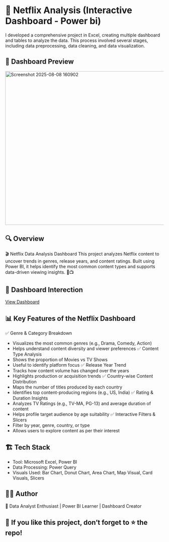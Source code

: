 # 🍿 Netflix Analysis (Interactive Dashboard - Power bi) 
I developed a comprehensive project in Excel, creating multiple dashboard and tables to analyze the data. This process involved several stages, including data preprocessing, data cleaning, and data visualization.

## 📸 Dashboard Preview
<img width="869" height="487" alt="Screenshot 2025-08-08 160902" src="https://github.com/user-attachments/assets/895df3fb-277d-42c3-919c-c9ea73ec77ef" />

## 🔍 Overview 
🎬 Netflix Data Analysis Dashboard
This project analyzes Netflix content to uncover trends in genres, release years, and content ratings.
Built using Power BI, it helps identify the most common content types and supports data-driven viewing insights. 🍿📺

## 🎯 Dashboard Interection 
<a href="https://github.com/Subhadhanush-R/Netflix-Analysis-/blob/main/Netflix_Analysis.pbix">View Dashboard</a>

## 📊 Key Features of the Netflix Dashboard
✅ Genre & Category Breakdown
 * Visualizes the most common genres (e.g., Drama, Comedy, Action)
 * Helps understand content diversity and viewer preferences
✅ Content Type Analysis
 * Shows the proportion of Movies vs TV Shows
 * Useful to identify platform focus
✅ Release Year Trend
 * Tracks how content volume has changed over the years
 * Highlights production or acquisition trends
✅ Country-wise Content Distribution
 * Maps the number of titles produced by each country
 * Identifies top content-producing regions (e.g., US, India)
✅ Rating & Duration Insights
 * Analyzes TV Ratings (e.g., TV-MA, PG-13) and average duration of content
 * Helps profile target audience by age suitability
✅ Interactive Filters & Slicers
 * Filter by year, genre, country, or type
 * Allows users to explore content as per their interest

## 🏗️ Tech Stack
 * Tool: Microsoft Excel, Power BI
 * Data Processing: Power Query
 * Visuals Used: Bar Chart, Donut Chart, Area Chart, Map Visual, Card Visuals, Slicers

## 👨‍💻 Author
📌 Data Analyst Enthusiast | Power BI Learner | Dashboard Creator

## 🌟 If you like this project, don’t forget to ⭐ the repo!




